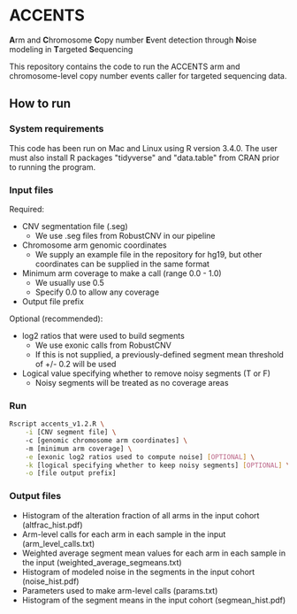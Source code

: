 # ACCENTS
**A**rm and **C**hromosome **C**opy number **E**vent detection through **N**oise modeling in **T**argeted **S**equencing

This repository contains the code to run the ACCENTS arm and chromosome-level copy number events caller for targeted sequencing data.

## How to run
### System requirements
This code has been run on Mac and Linux using R version 3.4.0. The user must also install R packages "tidyverse" and 
"data.table" from CRAN prior to running the program.

### Input files

Required:
- CNV segmentation file (.seg)
	- We use .seg files from RobustCNV in our pipeline
- Chromosome arm genomic coordinates
	- We supply an example file in the repository for hg19, but other coordinates can be supplied in the same format
- Minimum arm coverage to make a call (range 0.0 - 1.0)
	- We usually use 0.5
	- Specify 0.0 to allow any coverage
- Output file prefix

Optional (recommended):
- log2 ratios that were used to build segments
	- We use exonic calls from RobustCNV
	- If this is not supplied, a previously-defined segment mean threshold of +/- 0.2 will be used
- Logical value specifying whether to remove noisy segments (T or F)
	- Noisy segments will be treated as no coverage areas

### Run
```bash
Rscript accents_v1.2.R \
	-i [CNV segment file] \ 
	-c [genomic chromosome arm coordinates] \ 
	-m [minimum arm coverage] \
	-e [exonic log2 ratios used to compute noise] [OPTIONAL] \
	-k [logical specifying whether to keep noisy segments] [OPTIONAL] \
	-o [file output prefix]
```

### Output files
- Histogram of the alteration fraction of all arms in the input cohort (altfrac_hist.pdf)
- Arm-level calls for each arm in each sample in the input (arm_level_calls.txt)
- Weighted average segment mean values for each arm in each sample in the input (weighted_average_segmeans.txt)
- Histogram of modeled noise in the segments in the input cohort (noise_hist.pdf)
- Parameters used to make arm-level calls (params.txt)
- Histogram of the segment means in the input cohort (segmean_hist.pdf)
